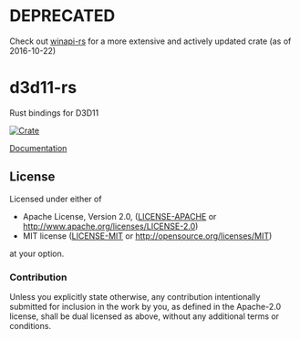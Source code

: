 # DEPRECATED

Check out [winapi-rs](https://github.com/retep998/winapi-rs) for a more extensive and actively updated
crate (as of 2016-10-22)

# d3d11-rs

Rust bindings for D3D11

[![Crate](https://img.shields.io/crates/v/d3d11-win.svg)](https://crates.io/crates/d3d11-win/)

[Documentation](https://bryal.github.io/d3d11-rs/d3d11_win/index.html)

## License

Licensed under either of

 * Apache License, Version 2.0, ([LICENSE-APACHE](LICENSE-APACHE) or http://www.apache.org/licenses/LICENSE-2.0)
 * MIT license ([LICENSE-MIT](LICENSE-MIT) or http://opensource.org/licenses/MIT)

at your option.

### Contribution

Unless you explicitly state otherwise, any contribution intentionally
submitted for inclusion in the work by you, as defined in the Apache-2.0
license, shall be dual licensed as above, without any additional terms or
conditions.
